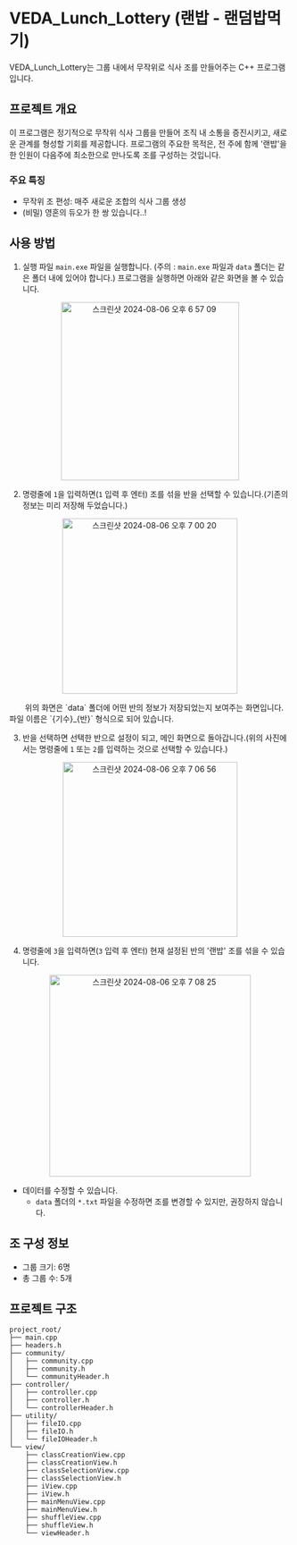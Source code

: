 # VEDA_Lunch_Lottery (랜밥 - 랜덤밥먹기)

VEDA_Lunch_Lottery는 그룹 내에서 무작위로 식사 조를 만들어주는 C++ 프로그램입니다. 

## 프로젝트 개요

이 프로그램은 정기적으로 무작위 식사 그룹을 만들어 조직 내 소통을 증진시키고, 새로운 관계를 형성할 기회를 제공합니다.
프로그램의 주요한 목적은, 전 주에 함께 '랜밥'을 한 인원이 다음주에 최소한으로 만나도록 조를 구성하는 것입니다.

### 주요 특징

- 무작위 조 편성: 매주 새로운 조합의 식사 그룹 생성
- (비밀) 영혼의 듀오가 한 쌍 있습니다..!

[//]: # (- 유연한 설정: 그룹 크기와 총 그룹 수 조정 가능)
[//]: # (- 공정한 분배: 모든 참가자가 고르게 다양한 그룹에 배정되도록 보장)

## 사용 방법
1. 실행 파일 `main.exe` 파일을 실행합니다. (주의 : `main.exe` 파일과 `data` 폴더는 같은 폴더 내에 있어야 합니다.) 프로그램을 실행하면 아래와 같은 화면을 볼 수 있습니다.
<p align="center">
  <img width="319" alt="스크린샷 2024-08-06 오후 6 57 09" src="https://github.com/user-attachments/assets/99798bef-00e3-448b-9bd2-901c460090c7">
</p>

2. 명령줄에 `1`을 입력하면(`1` 입력 후 엔터) 조를 섞을 반을 선택할 수 있습니다.(기존의 정보는 미리 저장해 두었습니다.)
<p align="center">
  <img width="314" alt="스크린샷 2024-08-06 오후 7 00 20" src="https://github.com/user-attachments/assets/fe03e41b-e4df-4bfb-99f3-f346a9be2c06">
</p>
&emsp;&emsp;위의 화면은 `data` 폴더에 어떤 반의 정보가 저장되었는지 보여주는 화면입니다. 파일 이름은 `{기수}_{반}` 형식으로 되어 있습니다.

3. 반을 선택하면 선택한 반으로 설정이 되고, 메인 화면으로 돌아갑니다.(위의 사진에서는 명령줄에 `1` 또는 `2`를 입력하는 것으로 선택할 수 있습니다.)
<p align="center">
  <img width="313" alt="스크린샷 2024-08-06 오후 7 06 56" src="https://github.com/user-attachments/assets/db962b12-3656-4b7d-84a4-ffa798d4aa2f">
</p>

4. 명령줄에 `3`을 입력하면(`3` 입력 후 엔터) 현재 설정된 반의 '랜밥' 조를 섞을 수 있습니다.
<p align="center">
  <img width="361" alt="스크린샷 2024-08-06 오후 7 08 25" src="https://github.com/user-attachments/assets/d7e2b85b-4971-406f-a2d4-76c4d9bda0d8">
</p>

- 데이터를 수정할 수 있습니다.
  - `data` 폴더의 `*.txt` 파일을 수정하면 조를 변경할 수 있지만, 권장하지 않습니다.

## 조 구성 정보

- 그룹 크기: 6명
- 총 그룹 수: 5개

## 프로젝트 구조
```
project_root/
├── main.cpp
├── headers.h
├── community/
│   ├── community.cpp
│   ├── community.h
│   └── communityHeader.h
├── controller/
│   ├── controller.cpp
│   ├── controller.h
│   └── controllerHeader.h
├── utility/
│   ├── fileIO.cpp
│   ├── fileIO.h
│   └── fileIOHeader.h
└── view/
    ├── classCreationView.cpp
    ├── classCreationView.h
    ├── classSelectionView.cpp
    ├── classSelectionView.h
    ├── iView.cpp
    ├── iView.h
    ├── mainMenuView.cpp   
    ├── mainMenuView.h
    ├── shuffleView.cpp   
    ├── shuffleView.h
    └── viewHeader.h
```
